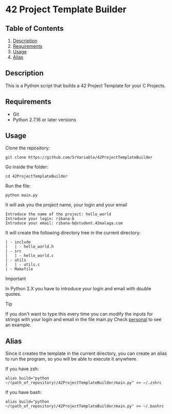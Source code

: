 # 42 Project Template Builder

## Table of Contents

1. [Description](#description)
2. [Requirements](#requirements)
3. [Usage](#usage)
4. [Alias](#alias)

## Description

This is a Python script that builds a 42 Project Template for your C Projects.

## Requirements

- Git
- Python 2.7.16 or later versions

## Usage

Clone the repository:
```Shell
git clone https://github.com/SrVariable/42ProjectTemplateBuilder
```

Go inside the folder:
```Shell
cd 42ProjectTemplateBuilder
```

Run the file:
```Shell
python main.py
```

It will ask you the project name, your login and your email

```Shell
Introduce the name of the project: hello_world
Introduce your login: ribana-b
Introduce your email: ribana-b@student.42malaga.com
```

It will create the following directory tree in the current directory:

```text
| - include
|   | - hello_world.h
| - src
|   | - hello_world.c
| - utils
|   | - utils.c
| - Makefile
```

> [!IMPORTANT]
> In Python 2.X you have to introduce your login and email with double quotes.

> [!TIP]
> If you don't want to type this every time you can modify the inputs for strings
> with your login and email in the file main.py
> Check [personal](https://github.com/SrVariable/42ProjectTemplateBuilder/blob/personal/main.py) to see an example.

## Alias

Since it creates the template in the current directory, you can create an alias to run
the program, so you will be able to execute it anywhere.

If you have zsh:

```Shell
alias build="python ~/(path_of_repository)/42ProjectTemplateBuilder/main.py" >> ~/.zshrc
```

If you have bash:

```Shell
alias build="python ~/(path_of_repository)/42ProjectTemplateBuilder/main.py" >> ~/.bashrc
```
